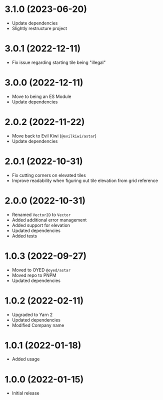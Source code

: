 # 3.1.0 (2023-06-20)

- Update dependencies
- Slightly restructure project

# 3.0.1 (2022-12-11)

- Fix issue regarding starting tile being "illegal"

# 3.0.0 (2022-12-11)

- Move to being an ES Module
- Update dependencies

# 2.0.2 (2022-11-22)

- Move back to Evil Kiwi (`@evilkiwi/astar`)
- Update dependencies

# 2.0.1 (2022-10-31)

- Fix cutting corners on elevated tiles
- Improve readability when figuring out tile elevation from grid reference

# 2.0.0 (2022-10-31)

- Renamed `Vector2D` to `Vector`
- Added additional error management
- Added support for elevation
- Updated dependencies
- Added tests

# 1.0.3 (2022-09-27)

- Moved to OYED `@oyed/astar`
- Moved repo to PNPM
- Updated dependencies

# 1.0.2 (2022-02-11)

- Upgraded to Yarn 2
- Updated dependencies
- Modified Company name

# 1.0.1 (2022-01-18)

- Added usage

# 1.0.0 (2022-01-15)

- Initial release
